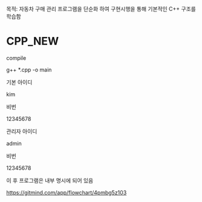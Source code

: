 목적:
 자동차 구매 관리 프로그램을 단순화 하여 구현시행을 통해 기본적인 C++ 구조를 학습함 
 

# CPP_NEW
compile


  g++ *.cpp -o main
  
<start>
 
기본 아이디 
 
 kim

 비번
 
 12345678

 관리자 아이디 
 
 admin

 비번
 
 12345678
  
이 후 프로그램은 내부 명시에 되어 있음 


https://gitmind.com/app/flowchart/4pmbg5z103
